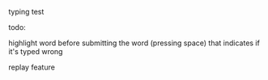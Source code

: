 typing test

todo:

highlight word before submitting the word (pressing space) that indicates if it's typed wrong

replay feature
